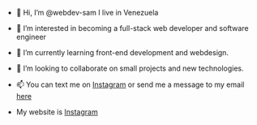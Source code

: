- 👋 Hi, I’m @webdev-sam I live in Venezuela


- 👀 I’m interested in becoming a full-stack web developer and software engineer
- 🌱 I’m currently learning front-end development and webdesign.
- 💞️ I’m looking to collaborate on small projects and new technologies.
- 📫 You can text me on <a href="https://instagram.com/webdev.sam">Instagram</a> or send me a message to my email <a href="mailto:hersam1612@gmail.com">here</a>
- My website is <a href="https://webdevsam.com">Instagram</a>

<!---
webdev-sam/webdev-sam is a ✨ special ✨ repository because its `README.md` (this file) appears on your GitHub profile.
You can click the Preview link to take a look at your changes.
--->
